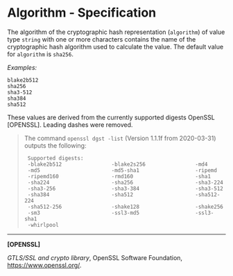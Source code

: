 # Algorithm - Specification

The algorithm of the cryptographic hash representation (`algorithm`) of value type `string` with one or more characters
contains the name of the cryptographic hash algorithm used to calculate the value.
The default value for `algorithm` is `sha256`.

*Examples:*

```
blake2b512
sha256
sha3-512
sha384
sha512
```

These values are derived from the currently supported digests OpenSSL [OPENSSL]. Leading dashes were removed.

> The command `openssl dgst -list` (Version 1.1.1f from 2020-03-31) outputs the following:
>
>```
>  Supported digests:
>  -blake2b512                -blake2s256                -md4
>  -md5                       -md5-sha1                  -ripemd
>  -ripemd160                 -rmd160                    -sha1
>  -sha224                    -sha256                    -sha3-224
>  -sha3-256                  -sha3-384                  -sha3-512
>  -sha384                    -sha512                    -sha512-224
>  -sha512-256                -shake128                  -shake256
>  -sm3                       -ssl3-md5                  -ssl3-sha1
>  -whirlpool
>```

___

**[OPENSSL]**


_GTLS/SSL and crypto library_, OpenSSL Software Foundation, https://www.openssl.org/.
